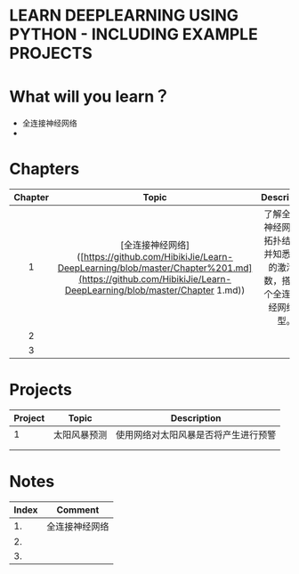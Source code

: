 # LEARN DEEPLEARNING USING PYTHON - INCLUDING EXAMPLE PROJECTS





# What will you learn？

- 全连接神经网络
- 





# Chapters

| Chapter |                            Topic                             |                         Description                          |
| :-----: | :----------------------------------------------------------: | :----------------------------------------------------------: |
|    1    | [全连接神经网络]([https://github.com/HibikiJie/Learn-DeepLearning/blob/master/Chapter%201.md](https://github.com/HibikiJie/Learn-DeepLearning/blob/master/Chapter 1.md)) | 了解全连接神经网络的拓扑结构，并知悉常用的激活函数，搭建一个全连接神经网络模型。 |
|    2    |                                                              |                                                              |
|    3    |                                                              |                                                              |





# Projects



| Project | Topic        | Description                          |
| ------- | ------------ | ------------------------------------ |
| 1       | 太阳风暴预测 | 使用网络对太阳风暴是否将产生进行预警 |
|         |              |                                      |
|         |              |                                      |



# Notes

| Index |    Comment     |
| :---- | :------------: |
| 1.    | 全连接神经网络 |
| 2.    |                |
| 3.    |                |

